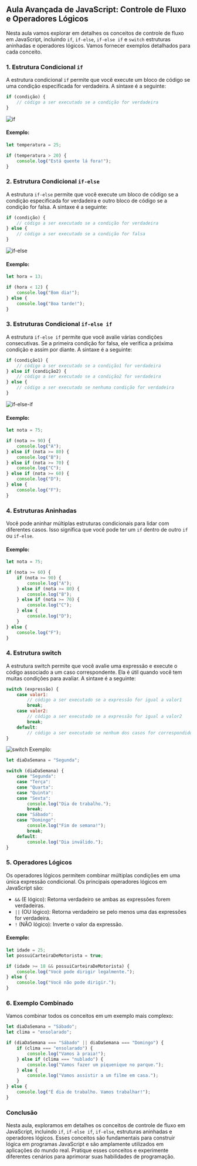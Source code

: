 ## Aula Avançada de JavaScript: Controle de Fluxo e Operadores Lógicos

Nesta aula vamos explorar em detalhes os conceitos de controle de fluxo em JavaScript, incluindo `if`, `if-else`, `if-else if` e `switch` estruturas aninhadas e operadores lógicos. Vamos fornecer exemplos detalhados para cada conceito.

### 1. Estrutura Condicional `if`

A estrutura condicional `if` permite que você execute um bloco de código se uma condição especificada for verdadeira. A sintaxe é a seguinte:

```javascript
if (condição) {
    // código a ser executado se a condição for verdadeira
}
```

![if](https://www.alphacodingskills.com/cs/img/cs-if.png)

#### Exemplo:

```javascript
let temperatura = 25;

if (temperatura > 20) {
    console.log("Está quente lá fora!");
}
```

### 2. Estrutura Condicional `if-else`

A estrutura `if-else` permite que você execute um bloco de código se a condição especificada for verdadeira e outro bloco de código se a condição for falsa. A sintaxe é a seguinte:

```javascript
if (condição) {
    // código a ser executado se a condição for verdadeira
} else {
    // código a ser executado se a condição for falsa
}
```
![if-else](https://www.alphacodingskills.com/cs/img/cs-if-else.png)

#### Exemplo:

```javascript
let hora = 13;

if (hora < 12) {
    console.log("Bom dia!");
} else {
    console.log("Boa tarde!");
}
```

### 3. Estruturas Condicional `if-else if`

A estrutura `if-else if` permite que você avalie várias condições consecutivas. Se a primeira condição for falsa, ele verifica a próxima condição e assim por diante. A sintaxe é a seguinte:

```javascript
if (condição1) {
    // código a ser executado se a condição1 for verdadeira
} else if (condição2) {
    // código a ser executado se a condição2 for verdadeira
} else {
    // código a ser executado se nenhuma condição for verdadeira
}
```
![if-else-if](https://www.alphacodingskills.com/cs/img/cs-if-elseif-else.png)
#### Exemplo:

```javascript
let nota = 75;

if (nota >= 90) {
    console.log("A");
} else if (nota >= 80) {
    console.log("B");
} else if (nota >= 70) {
    console.log("C");
} else if (nota >= 60) {
    console.log("D");
} else {
    console.log("F");
}
```

### 4. Estruturas Aninhadas

Você pode aninhar múltiplas estruturas condicionais para lidar com diferentes casos. Isso significa que você pode ter um `if` dentro de outro `if` ou `if-else`.

#### Exemplo:

```javascript
let nota = 75;

if (nota >= 60) {
    if (nota >= 90) {
        console.log("A");
    } else if (nota >= 80) {
        console.log("B");
    } else if (nota >= 70) {
        console.log("C");
    } else {
        console.log("D");
    }
} else {
    console.log("F");
}
```

### 4. Estrutura switch
A estrutura switch permite que você avalie uma expressão e execute o código associado a um caso correspondente. Ela é útil quando você tem muitas condições para avaliar. A sintaxe é a seguinte:

```javascript
switch (expressão) {
    case valor1:
        // código a ser executado se a expressão for igual a valor1
        break;
    case valor2:
        // código a ser executado se a expressão for igual a valor2
        break;
    default:
        // código a ser executado se nenhum dos casos for correspondido
}
```
![switch](https://www.alphacodingskills.com/cs/img/cs-switch.png)
Exemplo:

```javascript
let diaDaSemana = "Segunda";

switch (diaDaSemana) {
    case "Segunda":
    case "Terça":
    case "Quarta":
    case "Quinta":
    case "Sexta":
        console.log("Dia de trabalho.");
        break;
    case "Sábado":
    case "Domingo":
        console.log("Fim de semana!");
        break;
    default:
        console.log("Dia inválido.");
}
```

### 5. Operadores Lógicos

Os operadores lógicos permitem combinar múltiplas condições em uma única expressão condicional. Os principais operadores lógicos em JavaScript são:

- `&&` (E lógico): Retorna verdadeiro se ambas as expressões forem verdadeiras.
- `||` (OU lógico): Retorna verdadeiro se pelo menos uma das expressões for verdadeira.
- `!` (NÃO lógico): Inverte o valor da expressão.

#### Exemplo:

```javascript
let idade = 25;
let possuiCarteiraDeMotorista = true;

if (idade >= 18 && possuiCarteiraDeMotorista) {
    console.log("Você pode dirigir legalmente.");
} else {
    console.log("Você não pode dirigir.");
}
```

### 6. Exemplo Combinado

Vamos combinar todos os conceitos em um exemplo mais complexo:

```javascript
let diaDaSemana = "Sábado";
let clima = "ensolarado";

if (diaDaSemana === "Sábado" || diaDaSemana === "Domingo") {
    if (clima === "ensolarado") {
        console.log("Vamos à praia!");
    } else if (clima === "nublado") {
        console.log("Vamos fazer um piquenique no parque.");
    } else {
        console.log("Vamos assistir a um filme em casa.");
    }
} else {
    console.log("É dia de trabalho. Vamos trabalhar!");
}
```

### Conclusão

Nesta aula, exploramos em detalhes os conceitos de controle de fluxo em JavaScript, incluindo `if`, `if-else if`, `if-else`, estruturas aninhadas e operadores lógicos. Esses conceitos são fundamentais para construir lógica em programas JavaScript e são amplamente utilizados em aplicações do mundo real. Pratique esses conceitos e experimente diferentes cenários para aprimorar suas habilidades de programação.